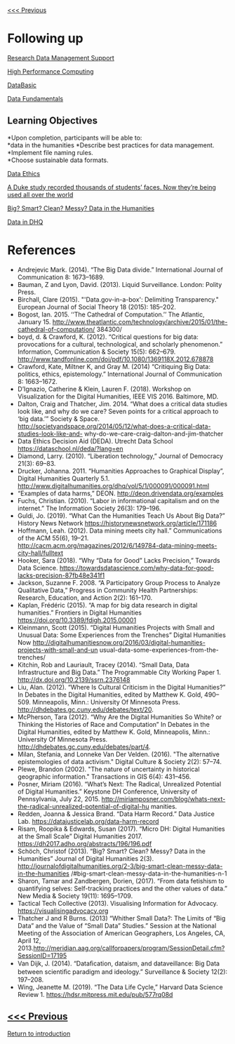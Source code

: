[<<< Previous](bigdata.md) 

# Following up

[Research Data Management Support](https://www.smu.edu/libraries/fondren/services/data)

[High Performance Computing](https://www.smu.edu/OIT/Services/HPC)

[DataBasic](https://databasic.io/en/)

[Data Fundamentals](https://pow123.github.io/UWI-Mona/02-starting-with-data.html) 
## Learning Objectives  
*Upon completion, participants will be able to:  
*data in the humanities 
*Describe best practices for data management.  
*Implement file naming rules.  
*Choose sustainable data formats.  

[Data Ethics](https://pow123.github.io/UWI-Mona/02-starting-with-data.html) 

[A Duke study recorded thousands of students’ faces. Now they’re being used all over the world](https://www.dukechronicle.com/article/2019/06/duke-university-facial-recognition-data-set-study-surveillance-video-students-china-uyghur)

[Big? Smart? Clean? Messy? Data in the Humanities](http://journalofdigitalhumanities.org/2-3/big-smart-clean-messy-data-in-the-humanities/) 

[Data in DHQ](http://www.digitalhumanities.org/dhq/findIt?queryString=data+AND+idno%40type%3ADHQarticle-id)

# References 
* 	Andrejevic Mark. (2014). “The Big Data divide.” International Journal of Communication 8: 1673–1689.
* 	Bauman, Z and Lyon, David. (2013). Liquid Surveillance. London: Polity Press.
* 	Birchall, Clare (2015). "'Data.gov-in-a-box': Delimiting Transparency." European Journal of Social Theory 18 (2015): 185–202.
* 	Bogost, Ian. 2015. ‘‘The Cathedral of Computation.’’ The Atlantic, January 15. http://www.theatlantic.com/technology/archive/2015/01/the-cathedral-of-computation/ 384300/
* 	boyd, d. & Crawford, K. (2012). “Critical questions for big data: provocations for a cultural, technological, and scholarly phenomenon.” Information, Communication & Society 15(5): 662–679. http://www.tandfonline.com/doi/pdf/10.1080/1369118X.2012.678878
* 	Crawford, Kate, Miltner K, and Gray M. (2014) “Critiquing Big Data: politics, ethics, epistemology.” International Journal of Communication 8: 1663–1672.
* 	D’Ignazio, Catherine & Klein, Lauren F. (2018). Workshop on Visualization for the Digital Humanities, IEEE VIS 2016. Baltimore, MD.
* 	Dalton, Craig and Thatcher, Jim. 2014. “What does a critical data studies look like, and why do we care? Seven points for a critical approach to ‘big data.’” Society & Space. http://societyandspace.org/2014/05/12/what-does-a-critical-data-studies-look-like-and- why-do-we-care-craig-dalton-and-jim-thatcher
* 	Data Ethics Decision Aid (DEDA). Utrecht Data School https://dataschool.nl/deda/?lang=en
* 	Diamond, Larry. (2010). “Liberation technology,” Journal of Democracy 21(3): 69–83.
* 	Drucker, Johanna. 2011. “Humanities Approaches to Graphical Display”, Digital Humanities Quarterly 5.1. http://www.digitalhumanities.org/dhq/vol/5/1/000091/000091.html
* 	“Examples of data harms,” DEON. http://deon.drivendata.org/examples
* 	Fuchs, Christian. (2010). “Labor in informational capitalism and on the internet.” The Information Society 26(3): 179–196.
* 	Guldi, Jo. (2019). “What Can the Humanities Teach Us About Big Data?” History News Network https://historynewsnetwork.org/article/171186
* 	Hoffmann, Leah. (2012). Data mining meets city hall.” Communications of the ACM 55(6), 19–21.
http://cacm.acm.org/magazines/2012/6/149784-data-mining-meets-city-hall/fulltext
* 	Hooker, Sara (2018). “Why “Data for Good” Lacks Precision,” Towards Data Science. https://towardsdatascience.com/why-data-for-good-lacks-precision-87fb48e341f1
* 	Jackson, Suzanne F. 2008. “A Participatory Group Process to Analyze Qualitative Data,” Progress in Community Health Partnerships: Research, Education, and Action 2(2): 161–170.
* 	Kaplan, Frédéric (2015). “A map for big data research in digital humanities.” Frontiers in Digital Humanities https://doi.org/10.3389/fdigh.2015.00001
* 	Kleinmann, Scott (2015). “Digital Humanities Projects with Small and Unusual Data: Some Experiences	from	the	Trenches”	Digital	Humanities	Now http://digitalhumanitiesnow.org/2016/03/digital-humanities-projects-with-small-and-un usual-data-some-experiences-from-the-trenches/
* 	Kitchin, Rob and Lauriault, Tracey (2014). “Small Data, Data Infrastructure and Big Data.” The Programmable City Working Paper 1. http://dx.doi.org/10.2139/ssrn.2376148
* 	Liu, Alan. (2012). “Where Is Cultural Criticism in the Digital Humanities?” In Debates in the Digital Humanities, edited by Matthew K. Gold, 490–509. Minneapolis, Minn.: University Of Minnesota Press. http://dhdebates.gc.cuny.edu/debates/text/20.
 * 	McPherson, Tara (2012). “Why Are the Digital Humanities So White? or Thinking the Histories of Race and Computation” In Debates in the Digital Humanities, edited by Matthew K. Gold, Minneapolis, Minn.: University Of Minnesota Press. http://dhdebates.gc.cuny.edu/debates/part/4.
* 	Milan, Stefania, and Lonneke Van Der Velden. (2016). "The alternative epistemologies of data activism." Digital Culture & Society 2(2): 57–74.
* 	Plewe, Brandon (2002). "The nature of uncertainty in historical geographic information."
Transactions in GIS 6(4): 431–456.
* 	Posner,	Miriam	(2016).		“What’s	Next:	The	Radical,	Unrealized	Potential		of	Digital Humanities.”	Keystone	DH	Conference,		University	of		Pennsylvania,	July	22,	2015. http://miriamposner.com/blog/whats-next-the-radical-unrealized-potential-of-digital-hu manities.
* 	Redden,	Joanna	&	Jessica	Brand.	“Data	Harm	Record.”	Data	Justice	Lab. https://datajusticelab.org/data-harm-record
* 	Risam, Roopika & Edwards, Susan (2017). “Micro DH: Digital Humanities at the Small Scale”
Digital Humanities 2017. https://dh2017.adho.org/abstracts/196/196.pdf
 * 	Schöch, Christof (2013). “Big? Smart? Clean? Messy? Data in the Humanities” Journal of Digital	Humanities	2(3). http://journalofdigitalhumanities.org/2-3/big-smart-clean-messy-data-in-the-humanities
/#big-smart-clean-messy-data-in-the-humanities-n-1
* 	Sharon, Tamar and Zandbergen, Dorien, (2017). “From data fetishism to quantifying selves: Self-tracking practices and the other values of data.” New Media & Society 19(11): 1695–1709.
* 	Tactical	Tech	Collective	(2013).	Visualising	Information	for	Advocacy.
https://visualisingadvocacy.org
* 	Thatcher J and R Burns. (2013) “Whither Small Data?: The Limits of “Big Data” and the Value of “Small Data” Studies.” Session at the National Meeting of the Association of American Geographers,	Los	Angeles,	CA,	April	12, 2013.http://meridian.aag.org/callforpapers/program/SessionDetail.cfm?SessionID=17195
* 	Van Dijk, J. (2014). “Dataﬁcation, dataism, and dataveillance: Big Data between scientiﬁc paradigm and ideology.” Surveillance & Society 12(2): 197–208.
* 	Wing, Jeanette M. (2019). “The Data Life Cycle,” Harvard Data Science Review 1. https://hdsr.mitpress.mit.edu/pub/577rq08d


[<<< Previous](bigdata.md) 
-----
[Return to introduction](https://github.com/DHRISMU/data)